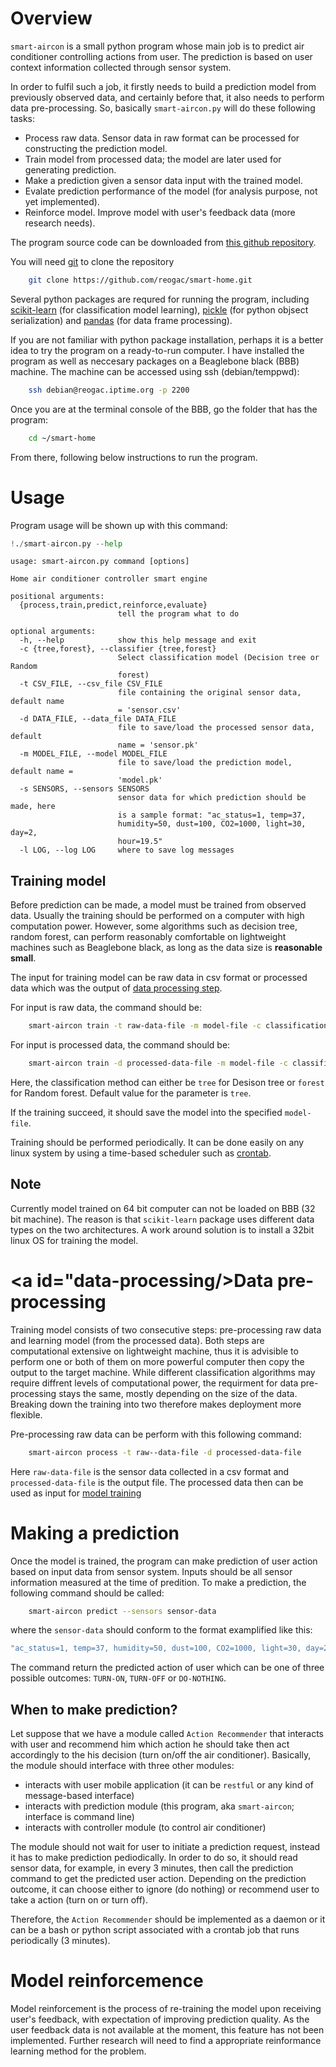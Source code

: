 
# Overview

`smart-aircon` is a small python program whose main job is to predict air conditioner controlling actions from user. The prediction is based on user context information collected through sensor system.

In order to fulfil such a job, it firstly needs to build a prediction model from previously observed data, and certainly before that, it also needs to perform data pre-processing. So, basically `smart-aircon.py` will do these following tasks:

+ Process raw data. Sensor data in raw format can be processed for constructing the prediction model.
+ Train model from processed data; the model are later used for generating prediction.
+ Make a prediction given a sensor data input with the trained model.
+ Evalate prediction performance of the model (for analysis purpose, not yet implemented).
+ Reinforce model. Improve model with user's feedback data (more research needs).

The program source code can be downloaded from [this github repository](https://github.com/reogac/smart-home.git).

You will need [git](https://en.wikipedia.org/wiki/Git_(software)) to clone the repository

```bash
    git clone https://github.com/reogac/smart-home.git
```
Several python packages are requred for running the program, including [scikit-learn](http://scikit-learn.org) (for classification model learning), [pickle](https://docs.python.org/3/library/pickle.html) (for python objsect serialization) and [pandas](http://pandas.pydata.org/) (for data frame processing).

If you are not familiar with python package installation, perhaps it is a better idea to try the program on a ready-to-run computer. I have installed the program as well as neccesary packages on a Beaglebone black (BBB) machine. The machine can be accessed using ssh (debian/temppwd):

```bash
    ssh debian@reogac.iptime.org -p 2200
```

Once you are at the terminal console of the BBB, go the folder that has the program:

```bash
    cd ~/smart-home
```

From there, following below instructions to run the program.


# Usage

Program usage will be shown up with this command:


```python
!./smart-aircon.py --help
```

    usage: smart-aircon.py command [options]
    
    Home air conditioner controller smart engine
    
    positional arguments:
      {process,train,predict,reinforce,evaluate}
                            tell the program what to do
    
    optional arguments:
      -h, --help            show this help message and exit
      -c {tree,forest}, --classifier {tree,forest}
                            Select classification model (Decision tree or Random
                            forest)
      -t CSV_FILE, --csv_file CSV_FILE
                            file containing the original sensor data, default name
                            = 'sensor.csv'
      -d DATA_FILE, --data_file DATA_FILE
                            file to save/load the processed sensor data, default
                            name = 'sensor.pk'
      -m MODEL_FILE, --model MODEL_FILE
                            file to save/load the prediction model, default name =
                            'model.pk'
      -s SENSORS, --sensors SENSORS
                            sensor data for which prediction should be made, here
                            is a sample format: "ac_status=1, temp=37,
                            humidity=50, dust=100, CO2=1000, light=30, day=2,
                            hour=19.5"
      -l LOG, --log LOG     where to save log messages


## <a id="training-model"/>Training model


Before prediction can be made, a model must be trained from observed data. Usually the training should be performed on a computer with high computation power. However, some algorithms such as decision tree, random forest, can perform reasonably comfortable on lightweight machines such as Beaglebone black, as long as the data size is **reasonable small**.

The input for training model can be raw data in csv format or processed data which was the output of [data processing step](#data-processing).

For input is raw data, the command should be:
```bash
    smart-aircon train -t raw-data-file -m model-file -c classification-method
```

For input is processed data, the command should be:
```bash
    smart-aircon train -d processed-data-file -m model-file -c classification-method
```

Here, the classification method can either be `tree` for Desison tree or `forest` for Random forest. Default value for the parameter is `tree`.

If the training succeed, it should save the model into the specified `model-file`.

Training should be performed periodically. It can be done easily on any linux system by using a time-based scheduler such as [crontab](https://en.wikipedia.org/wiki/Cron).

## Note
Currently model trained on 64 bit computer can not be loaded on BBB (32 bit machine). The reason is that `scikit-learn` package uses different data types on the two architectures. A work around solution is to install a 32bit linux OS for training the model.


# <a id="data-processing/>Data pre-processing

Training model consists of two consecutive steps: pre-processing raw data and learning model (from the processed data). Both steps are computational extensive on lightweight machine, thus it is advisible to perform one or both of them on more powerful computer then copy the output to the target machine. While different classification algorithms may require diffrent levels of computational power, the requirment for data pre-processing stays the same, mostly depending on the size of the data. Breaking down the training into two therefore makes deployment more flexible.

Pre-processing raw data can be perform with this following command:

``` bash
    smart-aircon process -t raw--data-file -d processed-data-file
```
Here `raw-data-file` is the sensor data collected in a csv format and `processed-data-file` is the output file. The processed data then can be used as input for [model training](#training-model)


# Making a prediction

Once the model is trained, the program can make prediction of user action based on input data from sensor system. Inputs should be all sensor information measured at the time of predition. To make a prediction, the following command should be called:

```bash
    smart-aircon predict --sensors sensor-data
```
where the `sensor-data` should conform to the format examplified like this:
```bash
"ac_status=1, temp=37, humidity=50, dust=100, CO2=1000, light=30, day=2,hour=19.5"
```

The command return the predicted action of user which can be one of three possible outcomes: `TURN-ON`, `TURN-OFF` or `DO-NOTHING`.

## When to make prediction?

Let suppose that we have a module called `Action Recommender` that interacts with user and recommend him which action he should take then act accordingly to the his decision (turn on/off the air conditioner). Basically, the module should interface with three other modules:

 + interacts with user mobile application (it can be `restful` or any kind of message-based interface)
 + interacts with prediction module (this program, aka `smart-aircon`; interface is command line)
 + interacts with controller module (to control air conditioner)
 
The module should not wait for user to initiate a prediction request, instead it has to make prediction pediodically. In order to do so, it should read sensor data, for example, in every 3 minutes, then call the prediction command to get the predicted user action. Depending on the prediction outcome, it can choose either to ignore (do nothing) or recommend user to take a action (turn on or turn off).

Therefore, the `Action Recommender` should be implemented as a daemon or it can be a bash or python script associated with a crontab job that runs periodically (3 minutes).

# Model reinforcemence

Model reinforcement is the process of re-training the model upon receiving user's feedback, with expectation of improving prediction quality. As the user feedback data is not available at the moment, this feature has not been implemented. Further research will need to find a appropriate reinformance learning method for the problem.

